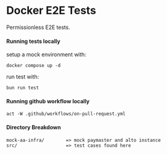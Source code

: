 # Docker E2E Tests

Permissionless E2E tests.

#### Running tests locally

setup a mock environment with:
```console
docker compose up -d
```

run test with:
```console
bun run test
```

#### Running github workflow locally
```console
act -W .github/workflows/on-pull-request.yml
```

#### Directory Breakdown
```
mock-aa-infra/        => mock paymaster and alto instance
src/                  => test cases found here
```
